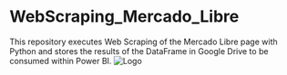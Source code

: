 # WebScraping_Mercado_Libre
This repository executes Web Scraping of the Mercado Libre page with Python and stores the results of the DataFrame in Google Drive to be consumed within Power BI.
![Logo](https://cdn-icons-png.flaticon.com/128/5566/5566212.png)
